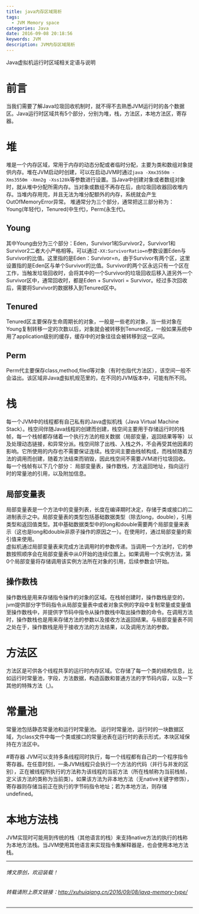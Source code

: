 ```yaml
---
title: java内存区域简析
tags:
  - JVM Memory space
categories: Java
date: 2016-09-08 20:18:56
keywords: JVM
description: JVM内存区域简析
---
```

Java虚拟机运行时区域相关定语与说明
<!--more-->
# 前言
当我们需要了解Java垃圾回收机制时，就不得不去熟悉JVM运行时的各个数据区。Java运行时区域共有5个部分，分别为堆，栈，方法区，本地方法区，寄存器。
# 堆
堆是一个内存区域，常用于内存的动态分配或者临时分配，主要为类和数组对象提供内存。堆在JVM启动时创建，可以在启动JVM时通过`java -Xmx3550m -Xms3550m -Xmn2g -Xss128k`等参数进行设置。当Java中创建对象或者数组对象时，就从堆中分配所需内存。当对象或数组不再存在后，由垃圾回收器回收堆内存。当堆内存用完，并且无法为堆分配额外的内存，系统就会产生OutOfMemoryError异常。
堆通常分为三个部分，通常把这三部分称为：Young(年轻代)，Tenured(中生代)，Perm(永生代)。
## Young
其中Young由分为三个部分：Eden，Survivor1和Survivor2，Survivor1和Survivor2二者大小严格相等。可以通过`-XX:SurvivorRatio=n`参数设置Eden与Survivor的比值。这里指的是Eden：Survivor=n，由于Survivor有两个区，这里设置指的是Eden区与单个Survivor的比值。Survivor的两个区永远只有一个区在工作，当触发垃圾回收时，会将其中的一个Survivor的垃圾回收后移入道另外一个Survivor区中，通常回收时，都是Eden + Survivori = Survivor。经过多次回收后，需要将Survivor的数据移入到Tenured区中。
## Tenured
Tenured区主要保存生命周期长的对象，一般是一些老的对象，当一些对象在Young复制转移一定的次数以后，对象就会被转移到Tenured区，一般如果系统中用了application级别的缓存，缓存中的对象往往会被转移到这一区间。

## Perm
Perm代主要保存class,method,filed等对象（有时也指代方法区），该空间一般不会溢出。该区域非Java虚拟机规范里的，在不同的JVM版本中，可能有所不同。

# 栈
每一个JVM中的线程都有自己私有的Java虚拟机栈（Java Virtual Machine Stack）。栈空间伴随Java线程的创建而创建，栈空间主要用于存储运行时的栈帧，每一个栈帧都存储着一个执行方法的相关数据（局部变量，返回结果等等）以及处理动态链接，和异常分派。栈空间除了出栈、入栈之外，不会再受其他因素的影响。它所使用的内存也不需要保证连续。栈空间主要由栈帧构成，而栈帧随着方法的调用而创建，随着方法结束而销毁，因此栈空间不需要JVM进行垃圾回收。每一个栈帧有以下几个部分：  局部变量表，操作数栈，方法返回地址，指向运行时的常量池的引用，以及附加信息。
## 局部变量表
局部变量表是一个方法中的变量列表，长度在编译期时决定，存储于类或接口的二进制表示之中。局部变量表的类型包括基础数据类型（除去long，double），引用类型和返回值类型。其中基础数据类型中的long和double需要两个局部变量来表示（这也是long和double非原子操作的原因之一）。在使用时，通过局部变量的索引值来使用。  
虚拟机通过局部变量表来完成方法调用时的参数传递。当调用一个方法时，它的参数按照顺序会在局部变量表中从0开始的连续位置上。如果调用一个实例方法，第0个局部变量将存储调用该实例方法所在对象的引用，后续参数会1开始。  
## 操作数栈
操作数栈是用来存储指令操作的对象的区域。在栈帧创建时，操作数栈是空的，jvm提供部分字节码指令从局部变量表中或者对象实例的字段中复制常量或变量值至操作数栈中，并提供字节码中指令从操作数栈中取出操作数的命令。在调用方法时，操作数栈也是用来存储方法的参数以及接收方法返回结果。与局部变量表不同之处在于，操作数栈是用于接收方法的方法结果，以及调用方法的参数。
# 方法区
方法区是可供各个线程共享的运行时内存区域。它存储了每一个类的结构信息，比如运行时常量池，字段，方法数据，构造函数和普通方法的字节码内容，以及一下其他的特殊方法（<clint>,<init>)。
# 常量池
常量池包括静态常量池和运行时常量池。
运行时常量池，运行时的一块数据区域，为class文件中每一个类或接口的常量池表在运行时的表示形式，本块区域保持在方法区中。

#寄存器
JVM可以支持多条线程同时执行，每一个线程都有自己的一个程序指令寄存器。在任意时刻，一条JVM线程只会执行一个方法的代码（并行与并发的区别），正在被线程所执行的方法称为该线程的当前方法（所在栈帧称为当前栈帧，定义该方法的类称为当前类）。如果该方法为非本地方法（无native关键字修饰），寄存器则存储当前正在执行的字节码指令地址；若为本地方法，则存储undefined。
# 本地方法栈
JVM实现时可能用到传统的栈（其他语言的栈）来支持native方法的执行的栈称为本地方法栈。当JVM使用其他语言来实现指令集解释器是，也会使用本地方法栈。

--------------------------------------------------------------------------
###### 博文原创，欢迎装载！
###### 转载请附上原文链接：http://xuhuiqiang.cn/2016/09/08/java-memory-type/
--------------------------------------------------------------------------
